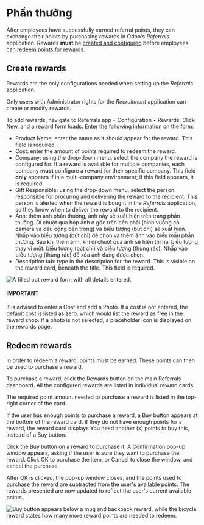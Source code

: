 # Phần thưởng

After employees have successfully earned referral points, they can exchange their points by
purchasing rewards in Odoo's *Referrals* application. Rewards **must** be [created and
configured](#referrals-create) before employees can [redeem points for rewards](#referrals-redeem).

<a id="referrals-create"></a>

## Create rewards

Rewards are the only configurations needed when setting up the *Referrals* application.

Only users with Administrator rights for the *Recruitment* application can create or
modify rewards.

To add rewards, navigate to Referrals app ‣ Configuration ‣ Rewards. Click
New, and a reward form loads. Enter the following information on the form:

- Product Name: enter the name as it should appear for the reward. This field is
  required.
- Cost: enter the amount of points required to redeem the reward.
- Company: using the drop-down menu, select the company the reward is configured for. If
  a reward is available for multiple companies, each company **must** configure a reward for their
  specific company. This field **only** appears if in a multi-company environment; if this field
  appears, it is required.
- Gift Responsible: using the drop-down menu, select the person responsible for
  procuring and delivering the reward to the recipient. This person is alerted when the reward is
  bought in the *Referrals* application, so they know when to deliver the reward to the recipient.
- Ảnh: thêm ảnh phần thưởng, ảnh này sẽ xuất hiện trên trang phần thưởng. Di chuột qua hộp ảnh ở góc trên bên phải (hình vuông có camera và dấu cộng bên trong) và biểu tượng <i class="fa fa-pencil"></i> (bút chì) sẽ xuất hiện. Nhấp vào biểu tượng <i class="fa fa-pencil"></i> (bút chì) để chọn và thêm ảnh vào biểu mẫu phần thưởng. Sau khi thêm ảnh, khi di chuột qua ảnh sẽ hiển thị hai biểu tượng thay vì một: biểu tượng <i class="fa fa-pencil"></i> (bút chì) và biểu tượng <i class="fa fa-trash-o"></i> (thùng rác). Nhấp vào biểu tượng <i class="fa fa-trash-o"></i> (thùng rác) để xóa ảnh đang được chọn.
- Description tab: type in the description for the reward. This is visible on the reward
  card, beneath the title. This field is required.

![A filled out reward form with all details entered.](applications/hr/referrals/rewards/rewards.png)

#### IMPORTANT
It is advised to enter a Cost and add a Photo. If a cost is not entered,
the default cost is listed as zero, which would list the reward as free in the reward shop. If a
photo is not selected, a placeholder icon is displayed on the rewards page.

<a id="referrals-redeem"></a>

## Redeem rewards

In order to redeem a reward, points must be earned. These points can then be used to purchase a
reward.

To purchase a reward, click the Rewards button on the main Referrals
dashboard. All the configured rewards are listed in individual reward cards.

The required point amount needed to purchase a reward is listed in the top-right corner of the card.

If the user has enough points to purchase a reward, a <i class="fa fa-shopping-basket"></i> Buy
button appears at the bottom of the reward card. If they do not have enough points for a reward, the
reward card displays You need another (x) points to buy this, instead of a
<i class="fa fa-shopping-basket"></i> Buy button.

Click the <i class="fa fa-shopping-basket"></i> Buy button on a reward to purchase it. A
Confirmation pop-up window appears, asking if the user is sure they want to purchase the
reward. Click OK to purchase the item, or Cancel to close the window, and
cancel the purchase.

After OK is clicked, the pop-up window closes, and the points used to purchase the
reward are subtracted from the user's available points. The rewards presented are now updated to
reflect the user's current available points.

![Buy button appears below a mug and backpack reward, while the bicycle reward states how
many more reward points are needed to redeem.](applications/hr/referrals/rewards/redeem-rewards.png)

